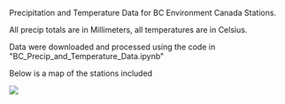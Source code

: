 Precipitation and Temperature Data for BC Environment Canada Stations.

All precip totals are in Millimeters, all temperatures are in Celsius.

Data were downloaded and processed using the code in "BC_Precip_and_Temperature_Data.ipynb"

Below is a map of the stations included

![](StationMap.png)

<!-- 
<div style="overflow: hidden;
  padding-top: 56.25%;
  position: relative">
  <iframe src="StationMap.html" title="Processes" scrolling="no" frameborder="0"
    style="border: 0;
   height: 100%;
   left: 0;
   position: absolute;
   top: 0;
   width: 100%;">
   <p>Your browser does not support iframes.</p>
 </iframe>
</div>
<a href="StationMap.html" target="_blank">View Slides in New Tab</a>

 -->